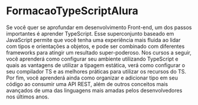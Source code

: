 # FormacaoTypeScriptAlura
Se você quer se aprofundar em desenvolvimento Front-end, um dos passos importantes é aprender TypeScript. Esse superconjunto baseado em JavaScript permite que você tenha uma experiência mais fluida ao lidar com tipos e orientações a objetos, e pode ser combinado com diferentes frameworks para atingir um resultado super-poderoso.  Nos cursos a seguir, você aprenderá como configurar seu ambiente utilizando TypeScript e quais as vantagens de utilizar a tipagem estática, verá como configurar o seu compilador TS e as melhores práticas para utilizar os recursos do TS. Por fim, você aprenderá ainda como organizar e adicionar tipo em seu código ao consumir uma API REST, além de outros conceitos mais avançados de uma das linguagens mais amadas pelos desenvolvedores nos últimos anos.
